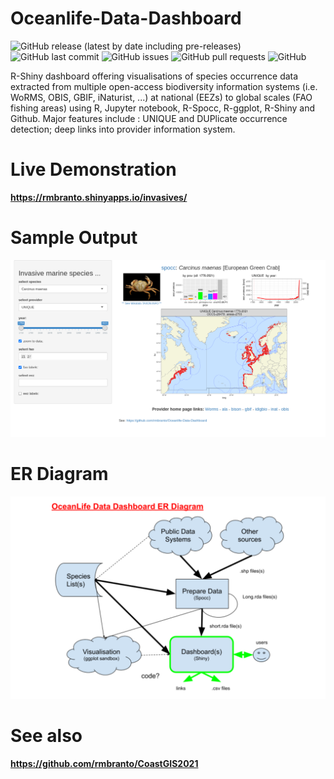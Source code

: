 # Oceanlife-Data-Dashboard

![GitHub release (latest by date including pre-releases)](https://img.shields.io/github/v/release/rmbranto/Oceanlife-Data-Dashboard?include_prereleases)
![GitHub last commit](https://img.shields.io/github/last-commit/rmbranto/Oceanlife-Data-Dashboard)
![GitHub issues](https://img.shields.io/github/issues-raw/rmbranto/Oceanlife-Data-Dashboard)
![GitHub pull requests](https://img.shields.io/github/issues-pr/rmbranto/Oceanlife-Data-Dashboard)
![GitHub](https://img.shields.io/github/license/rmbranto/Oceanlife-Data-Dashboard)


R-Shiny dashboard offering visualisations of species occurrence data extracted from multiple open-access biodiversity information systems (i.e. WoRMS, OBIS, GBIF, iNaturist, ...) at national (EEZs) to global scales (FAO fishing areas) using R, Jupyter notebook, R-Spocc, R-ggplot, R-Shiny and Github. Major features include : UNIQUE and DUPlicate occurrence detection; deep links into provider information system.

# Live Demonstration 

<strong><a href="https://rmbranto.shinyapps.io/invasives/">https://rmbranto.shinyapps.io/invasives/</a></strong>

# Sample Output

![Random PNG](https://github.com/rmbranto/Oceanlife-Data-Dashboard/blob/main/assets/images/sample_output.png)

# ER Diagram

![Random PNG](https://github.com/rmbranto/Oceanlife-Data-Dashboard/blob/main/assets/images/er_diagram.png)

# See also 

<strong><a href="https://github.com/rmbranto/CoastGIS2021">https://github.com/rmbranto/CoastGIS2021</a></strong>

